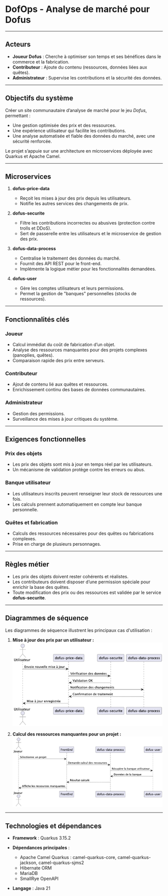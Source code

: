 # DofOps - Analyse de marché pour Dofus

---

## Acteurs
- **Joueur Dofus** : Cherche à optimiser son temps et ses bénéfices dans le commerce et la fabrication.
- **Contributeur** : Ajoute du contenu (ressources, données liées aux quêtes).
- **Administrateur** : Supervise les contributions et la sécurité des données.

---

## Objectifs du système
Créer un site communautaire d’analyse de marché pour le jeu *Dofus*, permettant :
- Une gestion optimisée des prix et des ressources.
- Une expérience utilisateur qui facilite les contributions.
- Une analyse automatisée et fiable des données du marché, avec une sécurité renforcée.

Le projet s’appuie sur une architecture en microservices déployée avec Quarkus et Apache Camel.

---

## Microservices

1. **dofus-price-data**
    - Reçoit les mises à jour des prix depuis les utilisateurs.
    - Notifie les autres services des changements de prix.

2. **dofus-securite**
    - Filtre les contributions incorrectes ou abusives (protection contre trolls et DDoS).
    - Sert de passerelle entre les utilisateurs et le microservice de gestion des prix.

3. **dofus-data-process**
    - Centralise le traitement des données du marché.
    - Fournit des API REST pour le front-end.
    - Implémente la logique métier pour les fonctionnalités demandées.

4. **dofus-user**
    - Gère les comptes utilisateurs et leurs permissions.
    - Permet la gestion de "banques" personnelles (stocks de ressources).

---

## Fonctionnalités clés

### Joueur
- Calcul immédiat du coût de fabrication d’un objet.
- Analyse des ressources manquantes pour des projets complexes (panoplies, quêtes).
- Comparaison rapide des prix entre serveurs.

### Contributeur
- Ajout de contenu lié aux quêtes et ressources.
- Enrichissement continu des bases de données communautaires.

### Administrateur
- Gestion des permissions.
- Surveillance des mises à jour critiques du système.

---

## Exigences fonctionnelles

### Prix des objets
- Les prix des objets sont mis à jour en temps réel par les utilisateurs.
- Un mécanisme de validation protège contre les erreurs ou abus.

### Banque utilisateur
- Les utilisateurs inscrits peuvent renseigner leur stock de ressources une fois.
- Les calculs prennent automatiquement en compte leur banque personnelle.

### Quêtes et fabrication
- Calculs des ressources nécessaires pour des quêtes ou fabrications complexes.
- Prise en charge de plusieurs personnages.

---

## Règles métier
- Les prix des objets doivent rester cohérents et réalistes.
- Les contributeurs doivent disposer d’une permission spéciale pour enrichir la base des quêtes.
- Toute modification des prix ou des ressources est validée par le service **dofus-securite**.

---

## Diagrammes de séquence
Les diagrammes de séquence illustrent les principaux cas d'utilisation :

1. **Mise à jour des prix par un utilisateur :**
   ![Diagramme - Mise à jour des prix](diagrammes/miseAJourPrix.png)

2. **Calcul des ressources manquantes pour un projet :**
   ![Diagramme - Calcul des ressources manquantes](diagrammes/calculRessourcesManquantes.png)

---

## Technologies et dépendances
- **Framework** : Quarkus 3.15.2
- **Dépendances principales** :
    - Apache Camel Quarkus : camel-quarkus-core, camel-quarkus-jackson, camel-quarkus-sjms2
    - Hibernate ORM
    - MariaDB
    - SmallRye OpenAPI

- **Langage** : Java 21  
